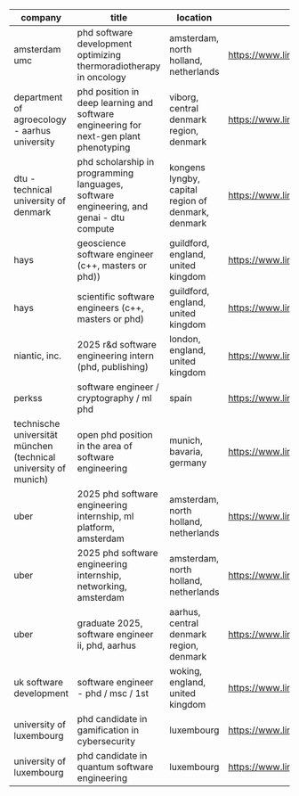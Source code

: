 |company|title|location|link|
|---|---|---|---|
|amsterdam umc|phd software development optimizing thermoradiotherapy in oncology|amsterdam, north holland, netherlands|https://www.linkedin.com/jobs/view/4223052519|
|department of agroecology - aarhus university|phd position in deep learning and software engineering for next-gen plant phenotyping|viborg, central denmark region, denmark|https://www.linkedin.com/jobs/view/4221975764|
|dtu - technical university of denmark|phd scholarship in programming languages, software engineering, and genai - dtu compute|kongens lyngby, capital region of denmark, denmark|https://www.linkedin.com/jobs/view/4219187549|
|hays|geoscience software engineer (c++, masters or phd))|guildford, england, united kingdom|https://www.linkedin.com/jobs/view/4222800614|
|hays|scientific software engineers (c++, masters or phd)|guildford, england, united kingdom|https://www.linkedin.com/jobs/view/4222801392|
|niantic, inc.|2025 r&d software engineering intern (phd, publishing)|london, england, united kingdom|https://www.linkedin.com/jobs/view/4193271143|
|perkss|software engineer / cryptography / ml phd|spain|https://www.linkedin.com/jobs/view/4220074804|
|technische universität münchen (technical university of munich)|open phd position in the area of software engineering|munich, bavaria, germany|https://www.linkedin.com/jobs/view/4199708996|
|uber|2025 phd software engineering internship, ml platform, amsterdam|amsterdam, north holland, netherlands|https://www.linkedin.com/jobs/view/4151691510|
|uber|2025 phd software engineering internship, networking, amsterdam|amsterdam, north holland, netherlands|https://www.linkedin.com/jobs/view/4215161843|
|uber|graduate 2025, software engineer ii, phd, aarhus|aarhus, central denmark region, denmark|https://www.linkedin.com/jobs/view/4196705852|
|uk software development|software engineer - phd / msc / 1st|woking, england, united kingdom|https://www.linkedin.com/jobs/view/4157181651|
|university of luxembourg|phd candidate in gamification in cybersecurity|luxembourg|https://www.linkedin.com/jobs/view/4079203049|
|university of luxembourg|phd candidate in quantum software engineering|luxembourg|https://www.linkedin.com/jobs/view/4078636832|